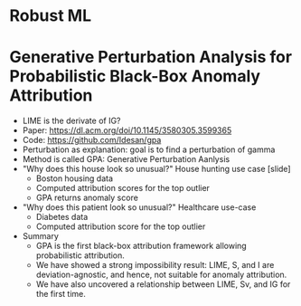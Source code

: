 # Robust ML

# Generative Perturbation Analysis for Probabilistic Black-Box Anomaly Attribution

- LIME is the derivate of IG?
- Paper: https://dl.acm.org/doi/10.1145/3580305.3599365
- Code: https://github.com/Idesan/gpa
- Perturbation as explanation: goal is to find a perturbation of gamma
- Method is called GPA: Generative Perturbation Aanlysis
- "Why does this house look so unusual?" House hunting use case [slide]
    - Boston housing data
    - Computed attribution scores for the top outlier
    - GPA returns anomaly score
- "Why does this patient look so unusual?" Healthcare use-case
    - Diabetes data
    - Computed attribution score for the top outlier
- Summary
   - GPA is the first black-box attribution framework allowing probabilistic attribution.
   - We have showed a strong impossibility result: LIME, S, and I are deviation-agnostic, and hence, not suitable for anomaly attribution.
   - We have also uncovered a relationship between LIME, Sv, and IG for the first
time.